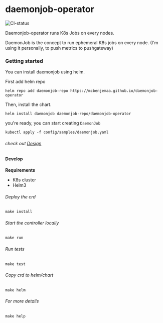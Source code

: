 # daemonjob-operator

![CI-status](https://github.com/mcbenjemaa/daemonjob-operator/actions/workflows/tests.yml/badge.svg)

Daemonjob-operator runs K8s Jobs on every nodes.

DaemonJob is the concept to run ephemeral K8s jobs on every node. (I'm using it personally, to push metrics to pushgateway)

### Getting started

You can install daemonjob using helm.

First add helm repo

```
helm repo add daemonjob-repo https://mcbenjemaa.github.io/daemonjob-operator
```

Then, install the chart.

```
helm install daemonjob daemonjob-repo/daemonjob-operator
```


you're ready, you can start creating `DaemonJob`


```
kubectl apply -f config/samples/daemonjob.yaml
```


######  check out [Design](DESIGN.md)



#### Develop

**Requirements**


* K8s cluster
* Helm3



###### Deploy the crd

```
make install
```

###### Start the controller locally

```
make run
```

###### Run tests

```
make test
```


###### Copy crd to helm/chart

```
make helm
```

###### For more details

```
make help
```
